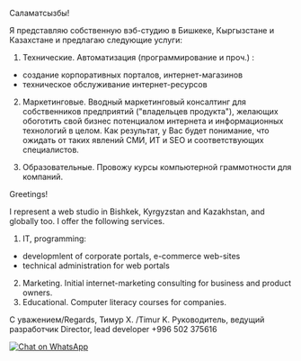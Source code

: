 Саламатсызбы!

Я представляю собственную вэб-студию в Бишкеке, Кыргызстане и Казахстане и предлагаю следующие
услуги:

1) Технические. Автоматизация (программирование и проч.) :
- создание корпоративных порталов, интернет-магазинов
- техническое обслуживание интернет-ресурсов

2) Маркетинговые. Вводный маркетинговый консалтинг для собственников предприятий ("владельцев продукта"),
желающих обоготить свой бизнес потенциалом интернета и информационных технологий в целом.
Как результат, у Вас будет понимание, что ожидать от таких явлений СМИ, ИТ и SEO и соответствующих специалистов.

3) Образовательные. Провожу курсы компьютерной граммотности для компаний.


Greetings!

I represent a web studio in Bishkek, Kyrgyzstan and Kazakhstan, and globally too. 
I offer the following services.

1) IT, programming:
- developmlent of corporate portals, e-commerce web-sites
- technical administration for web portals

2) Marketing. Initial internet-marketing consulting for business and product owners.
3) Educational. Computer literacy courses for companies.

С уважением/Regards,
Тимур Х. /Timur K.
Руководитель, ведущий разработчик
Director, lead developer
+996 502 375616


<a aria-label="Chat on WhatsApp" href="https://wa.me/+996502375616"> <img alt="Chat on WhatsApp"  /> </a>
<!---

src="WhatsAppButtonGreenLarge.svg"
- 👋 Hi, I’m @timlit
- 👀 I’m into php and .Net
- 🌱 I’m learning GoLang, Python, Java; ML
- 💞️ I’m looking to collaborate on ...
- 📫 How to reach me ...


timlit/timlit is a ✨ special ✨ repository because its `README.md` (this file) appears on your GitHub profile.
You can click the Preview link to take a look at your changes.
--->
